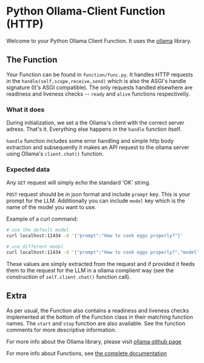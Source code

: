 # Python Ollama-Client Function (HTTP)

Welcome to your Python Ollama Client Function. It uses the [ollama](https://github.com/ollama/ollama)
library.

## The Function

Your Function can be found in `function/func.py`. It handles HTTP requests in
the `handle(self,scope,receive,send)` which is also the ASGI's handle signature
(It's ASGI compatible). The only requests handled elsewhere are readiness and
liveness checks -- `ready` and `alive` functions respectivelly.

### What it does

During initialization, we set a the Ollama's client with the correct server
adress. That's it. Everything else happens in the `handle` function itself.

`handle` function includes some error handling and simple http body extraction
and subsequently it makes an API request to the ollama server using Ollama's
`client.chat()` function.

### Expected data

Any `GET` request will simply echo the standard 'OK' string.

`POST` request should be in json format and include `prompt` key. This is your
prompt for the LLM. Additionally you can include `model` key which is the name
of the model you want to use.

Example of a curl command:

```bash
# use the default model
curl localhost:11434 -d '{"prompt":"How to cook eggs properly?"}'

# use different model
curl localhost:11434 -d '{"prompt":"How to cook eggs properly?","model":"llama3.2:3b"}'
```

These values are simply extracted from the request and if provided it feeds them
to the request for the LLM in a ollama complient way (see the construction of
`self.client.chat()` function call).

## Extra

As per usual, the Function also contains a readiness and liveness checks
implemented at the bottom of the Function class in their matching function names.
The `start` and `stop` function are also available. See the function comments
for more descriptive information.

For more info about the Ollama library, please visit [ollama github page](https://github.com/ollama/ollama)

For more info about Functions, see [the complete documentation]('https://github.com/knative/func/tree/main/docs')
